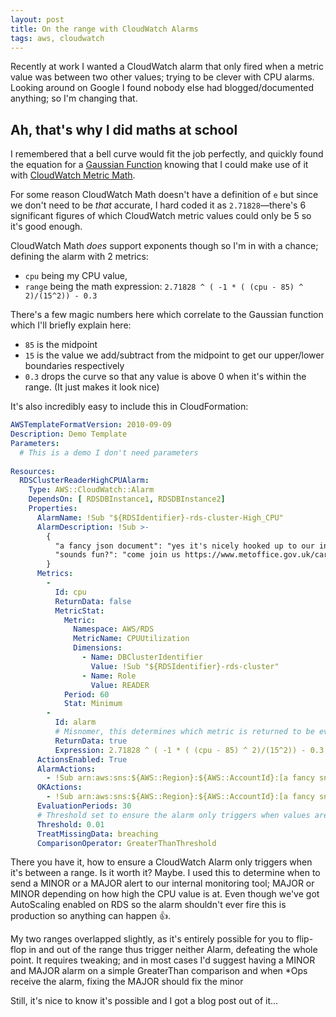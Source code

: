 ```yaml
---
layout: post
title: On the range with CloudWatch Alarms
tags: aws, cloudwatch
---
```


Recently at work I wanted a CloudWatch alarm that only fired when a metric value was between two other values; trying to be clever with CPU alarms.
Looking around on Google I found nobody else had blogged/documented anything; so I'm changing that.

## Ah, that's why I did maths at school

I remembered that a bell curve would fit the job perfectly, and quickly found the equation for a [Gaussian Function](https://en.wikipedia.org/wiki/Gaussian_function) knowing that I could make use of it with [CloudWatch Metric Math](https://docs.aws.amazon.com/AmazonCloudWatch/latest/monitoring/using-metric-math.html).

For some reason CloudWatch Math doesn't have a definition of `e` but since we don't need to be _that_ accurate, I hard coded it as `2.71828`—there's 6 significant figures of which CloudWatch metric values could only be 5 so it's good enough.

CloudWatch Math _does_ support exponents though so I'm in with a chance; defining the alarm with 2 metrics:

* `cpu` being my CPU value,
* `range` being the math expression: `2.71828 ^ ( -1 * ( (cpu - 85) ^ 2)/(15^2)) - 0.3`

There's a few magic numbers here which correlate to the Gaussian function which I'll briefly explain here:

* `85` is the midpoint
* `15` is the value we add/subtract from the midpoint to get our upper/lower boundaries respectively
* `0.3` drops the curve so that any value is above 0 when it's within the range. (It just makes it look nice)

It's also incredibly easy to include this in CloudFormation:

```yaml
AWSTemplateFormatVersion: 2010-09-09
Description: Demo Template
Parameters:
  # This is a demo I don't need parameters
  
Resources:
  RDSClusterReaderHighCPUAlarm:
    Type: AWS::CloudWatch::Alarm
    DependsOn: [ RDSDBInstance1, RDSDBInstance2]
    Properties:
      AlarmName: !Sub "${RDSIdentifier}-rds-cluster-High_CPU"
      AlarmDescription: !Sub >-
        {
          "a fancy json document": "yes it's nicely hooked up to our internal tools",
          "sounds fun?": "come join us https://www.metoffice.gov.uk/careers"
        }
      Metrics:
        -
          Id: cpu
          ReturnData: false
          MetricStat:
            Metric:
              Namespace: AWS/RDS
              MetricName: CPUUtilization
              Dimensions:
                - Name: DBClusterIdentifier
                  Value: !Sub "${RDSIdentifier}-rds-cluster"
                - Name: Role
                  Value: READER
            Period: 60
            Stat: Minimum
        -
          Id: alarm
          # Misnomer, this determines which metric is returned to be evaluated against the threshold
          ReturnData: true
          Expression: 2.71828 ^ ( -1 * ( (cpu - 85) ^ 2)/(15^2)) - 0.3
      ActionsEnabled: True
      AlarmActions:
        - !Sub arn:aws:sns:${AWS::Region}:${AWS::AccountId}:[a fancy sns topic]
      OKActions:
        - !Sub arn:aws:sns:${AWS::Region}:${AWS::AccountId}:[a fancy sns topic]
      EvaluationPeriods: 30
      # Threshold set to ensure the alarm only triggers when values are between the appropriate values
      Threshold: 0.01
      TreatMissingData: breaching
      ComparisonOperator: GreaterThanThreshold

```

There you have it, how to ensure a CloudWatch Alarm only triggers when it's between a range. 
Is it worth it? Maybe.
I used this to determine when to send a MINOR or a MAJOR alert to our internal monitoring tool; MAJOR or MINOR depending on how high the CPU value is at.
Even though we've got AutoScaling enabled on RDS so the alarm shouldn't ever fire this is production so anything can happen 👍.

My two ranges overlapped slightly, as it's entirely possible for you to flip-flop in and out of the range thus trigger neither Alarm, defeating the whole point.
It requires tweaking; and in most cases I'd suggest having a MINOR and MAJOR alarm on a simple GreaterThan comparison and when *Ops receive the alarm, fixing the MAJOR should fix the minor

Still, it's nice to know it's possible and I got a blog post out of it...